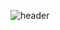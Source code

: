 ![header](https://capsule-render.vercel.app/api?type=slice&color=green&height=300&section=header&text=capsule%20render&fontSize=90)

<!---
GHLis20/GHLis20 is a ✨ special ✨ repository because its `README.md` (this file) appears on your GitHub profile.
You can click the Preview link to take a look at your changes.
--->
